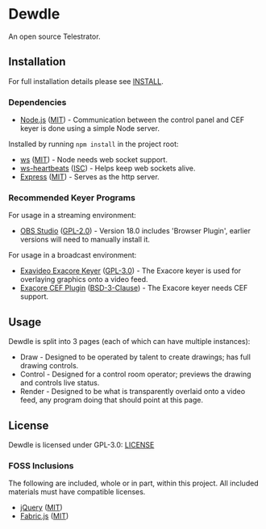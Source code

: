 # Dewdle
An open source Telestrator.

## Installation
For full installation details please see [INSTALL](https://github.com/vreelb/Dewdle/blob/master/INSTALL).
### Dependencies
* [Node.js](https://nodejs.org/) ([MIT](https://opensource.org/licenses/MIT)) - Communication between the control panel and CEF keyer is done using a simple Node server.

Installed by running `npm install` in the project root:
* [ws](http://websockets.github.io/ws/) ([MIT](https://opensource.org/licenses/MIT)) - Node needs web socket support.
* [ws-heartbeats](https://www.npmjs.com/package/ws-heartbeats) ([ISC](https://opensource.org/licenses/ISC)) - Helps keep web sockets alive.
* [Express](https://expressjs.com/) ([MIT](https://opensource.org/licenses/MIT)) - Serves as the http server.

### Recommended Keyer Programs
For usage in a streaming environment:
* [OBS Studio](https://obsproject.com/) ([GPL-2.0](https://www.gnu.org/licenses/old-licenses/gpl-2.0.en.html)) - Version 18.0 includes 'Browser Plugin', earlier versions will need to manually install it.

For usage in a broadcast environment:
* [Exavideo Exacore Keyer](https://github.com/exavideo/exacore) ([GPL-3.0](https://www.gnu.org/licenses/gpl-3.0.en.html)) - The Exacore keyer is used for overlaying graphics onto a video feed.
* [Exacore CEF Plugin](https://github.com/exavideo/exacore-cef-plugin) ([BSD-3-Clause](https://opensource.org/licenses/BSD-3-Clause)) - The Exacore keyer needs CEF support.

## Usage
Dewdle is split into 3 pages (each of which can have multiple instances):
* Draw - Designed to be operated by talent to create drawings; has full drawing controls.
* Control - Designed for a control room operator; previews the drawing and controls live status.
* Render - Designed to be what is transparently overlaid onto a video feed, any program doing that should point at this page.

## License
Dewdle is licensed under GPL-3.0: [LICENSE](https://github.com/vreelb/Dewdle/blob/master/LICENSE)
### FOSS Inclusions
The following are included, whole or in part, within this project. All included materials must have compatible licenses.
* [jQuery](http://jquery.com/) ([MIT](https://jquery.org/license/))
* [Fabric.js](http://fabricjs.com/) ([MIT](https://opensource.org/licenses/MIT))
